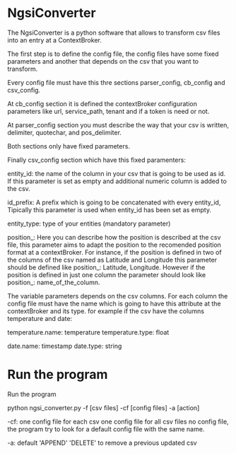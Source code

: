 # NgsiConverter

The NgsiConverter is a python software that allows to transform csv files into an entry at a ContextBroker.



The first step is to define the config file, the config files have some fixed parameters and another that depends on the csv that you want to transform.

Every config file must have this thre sections parser_config, cb_config and csv_config.

At cb_config section it is defined the contextBroker configuration parameters like url, service_path, tenant and if a token is need or not.

At parser_config section you must describe the way that your csv is written, delimiter, quotechar, and pos_delimiter.

Both sections only have fixed parameters.

Finally csv_config section which have this fixed paramenters:

entity_id: the name of the column in your csv that is going to be used as id. If this parameter is set as empty and additional numeric column is added to the csv.

id_prefix: A prefix which is going to be concatenated with every entity_id, Tipically this parameter is used when entity_id has been set as empty.

entity_type: type of your entities (mandatory parameter)

position_: Here you can describe how the position is described at the csv file, this parameter aims to adapt the position to the recomended position format at a contextBroker.
For instance, if the position is defined in two of the columns of the csv named as Latitude and Longitude this parameter should be defined like position_: Latitude, Longitude. However if the position is defined in just one column the parameter should look like position_: name_of_the_column.


The variable parameters depends on the csv columns. For each column the config file must have the name which is going to have this attribute at the contextBroker and its type.
for example if the csv have the columns temperature and date:

temperature.name: temperature
temperature.type: float

date.name: timestamp
date.type: string

# Run the program

Run the program

python ngsi_converter.py -f [csv files] -cf [config files] -a [action]

-cf:
one config file for each csv
one config file for all csv files
no config file, the program try to look for a default config file with the same name.

-a:
default 'APPEND'
'DELETE' to remove a previous updated csv